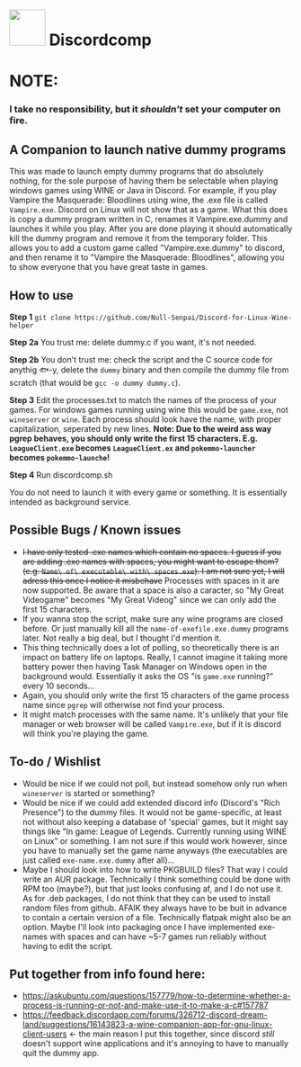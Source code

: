 # <img src="https://user-images.githubusercontent.com/13616397/43618626-6032e5e0-96c1-11e8-9b12-24df6dd172a2.png" width="64"> Discordcomp

# NOTE:
### I take no responsibility, but it _shouldn't_ set your computer on fire.

## A Companion to launch native dummy programs 
This was made to launch empty dummy programs that do absolutely nothing, for the sole purpose of having them be selectable when playing windows games using WINE or Java in Discord. For example, if you play Vampire the Masquerade: Bloodlines using wine, the .exe file is called `Vampire.exe`. Discord on Linux will not show that as a game. What this does is copy a dummy program written in C, renames it Vampire.exe.dummy and launches it while you play. After you are done playing it should automatically kill the dummy program and remove it from the temporary folder. This allows you to add a custom game called "Vampire.exe.dummy" to discord, and then rename it to "Vampire the Masquerade: Bloodlines", allowing you to show everyone that you have great taste in games.

## How to use 
**Step 1** `git clone https://github.com/Null-Senpai/Discord-for-Linux-Wine-helper`  

**Step 2a** You trust me: delete dummy.c if you want, it's not needed.  

**Step 2b** You don't trust me: check the script and the C source code for anythig 🐟-y, delete the `dummy` binary and then compile the dummy file from scratch (that would be `gcc -o dummy dummy.c`).  

**Step 3** Edit the processes.txt to match the names of the process of your games. For windows games running using wine this would be `game.exe`, not `wineserver` or `wine`. Each process should look have the name, with proper capitalization, seperated by new lines. **Note: Due to the weird ass way pgrep behaves, you should only write the first 15 characters. E.g. `LeagueClient.exe` becomes `LeagueClient.ex` and `pokemmo-launcher` becomes `pokemmo-launche`!**

**Step 4** Run discordcomp.sh

You do not need to launch it with every game or something. It is essentially intended as background service. 

## Possible Bugs / Known issues
 - ~~I have only tested .exe names which contain no spaces. I guess if you are adding .exe names with spaces, you might want to escape them? (e.g. `Name\ of\ executable\ with\ spaces.exe`). I am not sure yet, I will adress this once I notice it misbehave~~ Processes with spaces in it are now supported. Be aware that a space is also a caracter, so "My Great Videogame" becomes "My Great Videog" since we can only add the first 15 characters. 
 - If you wanna stop the script, make sure any wine programs are closed before. Or just manually kill all the `name-of-exefile.exe.dummy` programs later. Not really a big deal, but I thought I'd mention it.
 - This thing technically does a lot of polling, so theoretically there is an impact on battery life on laptops. Really, I cannot imagine it taking more battery power then having Task Manager on Windows open in the background would. Essentially it asks the OS "is `game.exe` running?" every 10 seconds...
 - Again, you should only write the first 15 characters of the game process name since `pgrep` will otherwise not find your process. 
 - It might match processes with the same name. It's unlikely that your file manager or web browser will be called `Vampire.exe`, but if it is discord will think you're playing the game.


## To-do / Wishlist
 - Would be nice if we could not poll, but instead somehow only run when `wineserver` is started or something?
 - Would be nice if we could add extended discord info (Discord's "Rich Presence") to the dummy files. It would not be game-specific, at least not without also keeping a database of 'special' games, but it might say things like "In game: League of Legends. Currently running using WINE on Linux" or something. I am not sure if this would work however, since you have to manually set the game name anyways (the executables are just called `exe-name.exe.dummy` after all)...
 - Maybe I should look into how to write PKGBUILD files? That way I could write an AUR package. Technically I think something could be done with RPM too (maybe?), but that just looks confusing af, and I do not use it. As for .deb packages, I do not think that they can be used to install random files from github. AFAIK they always have to be buit in advance to contain a certain version of a file. Technically flatpak might also be an option. Maybe I'll look into packaging once I have implemented exe-names with spaces and can have ~5-7 games run reliably without having to edit the script. 
 
## Put together from info found here:


* https://askubuntu.com/questions/157779/how-to-determine-whether-a-process-is-running-or-not-and-make-use-it-to-make-a-c#157787
* https://feedback.discordapp.com/forums/326712-discord-dream-land/suggestions/16143823-a-wine-companion-app-for-gnu-linux-client-users
<- the main reason I put this together, since discord *still* doesn't support wine applications and it's annoying to have to manually quit the dummy app.




